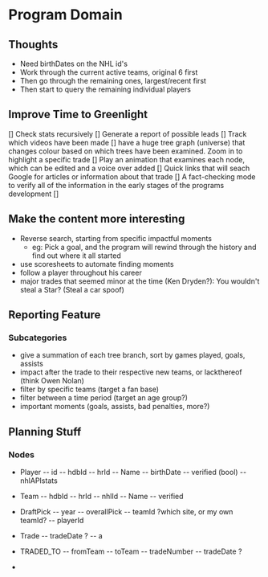 # Program Domain

## Thoughts

- Need birthDates on the NHL id's
- Work through the current active teams, original 6 first
- Then go through the remaining ones, largest/recent first
- Then start to query the remaining individual players

## Improve Time to Greenlight

[] Check stats recursively
[] Generate a report of possible leads
[] Track which videos have been made
[] have a huge tree graph (universe) that changes colour based on which trees have been examined. Zoom in to highlight a specific trade
[] Play an animation that examines each node, which can be edited and a voice over added
[] Quick links that will seach Google for articles or information about that trade
[] A fact-checking mode to verify all of the information in the early stages of the programs development
[]

## Make the content more interesting

- Reverse search, starting from specific impactful moments
  - eg: Pick a goal, and the program will rewind through the history and find out where it all started
- use scoresheets to automate finding moments
- follow a player throughout his career
- major trades that seemed minor at the time (Ken Dryden?): You wouldn't steal a Star? (Steal a car spoof)

## Reporting Feature

### Subcategories

- give a summation of each tree branch, sort by games played, goals, assists
- impact after the trade to their respective new teams, or lackthereof (think Owen Nolan)
- filter by specific teams (target a fan base)
- filter between a time period (target an age group?)
- important moments (goals, assists, bad penalties, more?)

## Planning Stuff

### Nodes

- Player
  -- id
  -- hdbId
  -- hrId
  -- Name
  -- birthDate
  -- verified (bool)
  -- nhlAPIstats

- Team
  -- hdbId
  -- hrId
  -- nhlId
  -- Name
  -- verified

- DraftPick
  -- year
  -- overallPick
  -- teamId ?which site, or my own teamId?
  -- playerId

- Trade
  -- tradeDate ?
  -- a

- TRADED_TO
  -- fromTeam
  -- toTeam
  -- tradeNumber
  -- tradeDate ?

-
